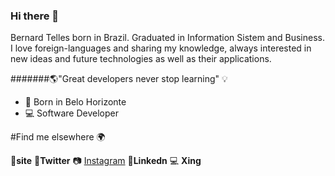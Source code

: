 ### Hi there 👋
Bernard Telles born in Brazil. Graduated in Information Sistem and Business. I love foreign-languages and sharing my knowledge, always interested in new ideas and future technologies as well as their applications.

#######🌎"Great developers never stop learning" 💡

- 📍 Born in Belo Horizonte
- 💻 Software Developer


#Find me elsewhere 🌍

🚀**site**
🐤**Twitter**
📷 [Instagram](https://twitter.com/bernard_telles7)
💼**Linkedn**
💻 **Xing**





<!--
**Telles01/Telles01** is a ✨ _special_ ✨ repository because its `README.md` (this file) appears on your GitHub profile.

Here are some ideas to get you started:

- 🔭 I’m currently working on ...
- 🌱 I’m currently learning ...
- 👯 I’m looking to collaborate on ...
- 🤔 I’m looking for help with ...
- 💬 Ask me about ...
- 📫 How to reach me: ...
- 😄 Pronouns: ...
- ⚡ Fun fact: ...
-->
